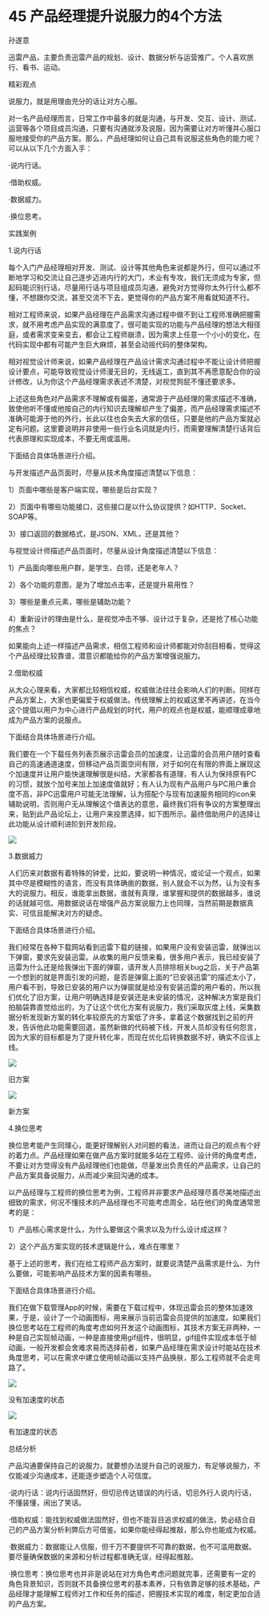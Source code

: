 # 45 产品经理提升说服力的4个方法

孙遂意

迅雷产品，主要负责迅雷产品的规划、设计、数据分析与运营推广。个人喜欢旅行、看书、运动。

精彩观点

说服力，就是用理由充分的话让对方心服。

对一名产品经理而言，日常工作中最多的就是沟通，与开发、交互、设计、测试、运营等各个项目成员沟通，只要有沟通就涉及说服，因为需要让对方听懂并心服口服地接受你的产品方案。那么，产品经理如何让自己具有说服这些角色的能力呢？可以从以下几个方面入手：

·说内行话。

·借助权威。

·数据威力。

·换位思考。

实践案例

1.说内行话

每个入门产品经理相对开发、测试、设计等其他角色来说都是外行，但可以通过不断地学习和交流让自己逐步迈进内行的大门，术业有专攻，我们无须成为专家，但起码能识别行话，尽量用行话与项目组成员沟通，避免对方觉得你太外行什么都不懂，不想跟你交流，甚至交流不下去，更觉得你的产品方案不用看就知道不行。

相对工程师来说，如果产品经理在产品需求沟通过程中做不到让工程师准确把握需求，就不用考虑产品实现的满意度了，很可能实现的功能与产品经理的想法大相径庭，或者需求变来变去，都会让工程师崩溃，因为需求上任意一个小小的变化，在代码实现中都有可能产生巨大麻烦，甚至会动摇代码的整体架构。

相对视觉设计师来说，如果产品经理在产品设计需求沟通过程中不能让设计师把握设计要点，可能导致视觉设计师漫无目的，无线返工，直到其不再愿意配合你的设计修改，认为你这个产品经理需求表述不清楚，对视觉狗屁不懂还要求多。

上述这些角色对产品需求不理解或有偏差，通常源于产品经理的需求描述不准确，致使他听不懂或他按自己的内行知识去理解却产生了偏差，而产品经理需求描述不准确可能源于他的外行，长此以往也会失去大家的信任，只要是他的产品方案就必定有问题。这里要说明并非使用一些行业名词就是内行，而需要理解清楚行话背后代表原理和实现成本，不要无用或滥用。

下面结合具体场景进行介绍。

与开发描述产品页面时，尽量从技术角度描述清楚以下信息：

1）页面中哪些是客户端实现，哪些是后台实现？

2）页面中有哪些功能接口，这些接口是以什么协议提供？如HTTP、Socket、SOAP等。

3）接口返回的数据格式，是JSON、XML，还是其他？

与视觉设计师描述产品页面时，尽量从设计角度描述清楚以下信息：

1）产品面向哪些用户群，是学生、白领，还是老年人？

2）各个功能的意图，是为了增加点击率，还是提升易用性？

3）哪些是重点元素，哪些是辅助功能？

4）重新设计的理由是什么，是视觉冲击不够、设计过于复杂，还是抢了核心功能的焦点？

如果能向上述一样描述产品需求，相信工程师和设计师都能对你刮目相看，觉得这个产品经理比较靠谱，潜意识都能给你的产品方案增强说服力。

2.借助权威

从大众心理来看，大家都比较相信权威，权威做法往往会影响人们的判断。同样在产品方案上，大家也更偏爱于权威做法。传统理解上的权威这里不再讲述，在当今这个提倡以用户为中心进行产品规划的时代，用户的观点也是权威，能顺理成章地成为产品方案的说服点。

下面结合具体场景进行介绍。

我们要在一个下载任务列表页展示迅雷会员的加速度，让迅雷的会员用户随时查看自己的高速通道速度，但移动产品页面空间有限，对于如何在有限的界面上展现这个加速度并让用户能快速理解很是纠结，大家都各有道理，有人认为保持原有PC的习惯，就放个加号来加上加速度值就好；有人认为现有产品用户与PC用户重合度不高，非PC迅雷用户可能无法理解，认为搭配个与现有加速服务相同的icon来辅助说明，否则用户无从理解这个值表达的意思，最终我们将有争议的方案整理出来，贴到此产品论坛上，让用户来投票选择，如下图所示。最终借助用户的选择让此功能从设计顺利进阶到开发阶段。

![](images/image01850.jpeg)

3.数据威力

人们历来对数据有着特殊的钟爱，比如，要说明一种情况，或论证一个观点，如果其中尽是模糊性的语言，而没有具体确凿的数据，别人就会不以为然，认为没有多大的说服力。相反，谁能拿出数据，谁就有真理，谁掌握和提供的数据越多，谁说的话就越可信。用数据说话在增强产品方案说服力上也同理，当然前期是数据真实、可信且能解决对方的疑虑。

下面结合具体场景进行介绍。

我们经常在各种下载网站看到迅雷下载的链接，如果用户没有安装迅雷，就弹出以下弹窗，要求先安装迅雷。从收集的用户反馈来看，很多用户表示，我已经安装了迅雷为什么还是给我弹出下面的弹窗，请开发人员排除相关bug之后，关于产品第一个想到的就是界面引发的问题，是否是弹窗上面的“已安装迅雷”的描述太小了，用户看不到，导致已安装的用户以为弹窗就是给没有安装迅雷的用户看的，所以我们优化了旧方案，让用户明确选择是安装还是未安装的情况，这种解决方案是我们拍脑袋靠直觉给出的，为了让这个优化方案有说服力，我们采取灰度上线，采集数据分析发现新方案的转化率较原先的方案低了许多，拿着这个数据找到之前的开发，告诉他此功能需要回退，虽然新做的代码被下线，开发人员却没有任何怨言，因为大家的目标都是为了提升转化率，而现在优化后转换数据不好，确实不应该上线。

![](images/image01851.jpeg)

旧方案

![](images/image01852.jpeg)

新方案

4.换位思考

换位思考能产生同理心，能更好理解别人对问题的看法，进而让自己的观点有个好的着力点。产品经理如果在做产品方案时就能多站在工程师、设计师的角度考虑，不要让对方觉得没有产品经理他们也能做，尽量发出负责任的产品需求，让自己的产品方案具备说服力，从而减少来回沟通的成本。

以产品经理与工程师的换位思考为例，工程师并非要求产品经理尽善尽美地描述出细致的需求，何况不懂技术的产品经理也不可能考虑周全，站在他们的角度通常思考的是：

1）产品核心需求是什么，为什么要做这个需求以及为什么设计成这样？

2）这个产品方案实现的技术逻辑是什么，难点在哪里？

基于上述的思考，我们在给工程师产品方案时，就要说清楚产品需求是什么、为什么要做，可能影响产品技术方案的因素有哪些。

下面结合具体场景进行介绍。

我们在做下载管理App的时候，需要在下载过程中，体现迅雷会员的整体加速效果，于是，设计了一个动画图标，用来展示当前迅雷会员提供的加速度。如果我们换位思考站在工程师的角度考虑如何开发这个动画图标，其技术方案无非两种，一种是自己实现帧动画，一种是直接使用gif组件，很明显，gif组件实现成本低于帧动画，一般开发都会舍难求易而选择前者，如果产品经理在需求设计时能站在技术角度思考，可以在需求中建立使用帧动画以支持产品换肤，那么工程师就不会走弯路了。

![](images/image01853.jpeg)

没有加速度的状态

![](images/image01854.jpeg)

有加速度的状态

总结分析

产品沟通要保持自己的说服力，就要想办法提升自己的说服力，有足够说服力，不仅能减少沟通成本，还能逐步塑造个人可信度。

·说内行话：说内行话固然好，但切忌传达错误的内行话，切忌外行人说内行话，不懂装懂，闹出了笑话。

·借助权威：能找到权威做法固然好，但也不能盲目追求权威的做法，势必结合自己的产品方案分析利弊后方可借鉴。如果你能经得起推敲，那么你也能成为权威。

·数据威力：数据能让人信服，但千万不要提供不可靠的数据，也不可滥用数据。要尽量确保数据的来源和分析过程都准确无误，经得起推敲。

·换位思考：换位思考也并非是说站在对方角色考虑问题就完事，还需要有一定的角色背景知识，否则就不具备换位思考的基本素养，只有依靠足够的技术基础，产品经理才能理解工程师对工作和任务的描述，把握技术实现的难度，制定更加合适的产品方案。
